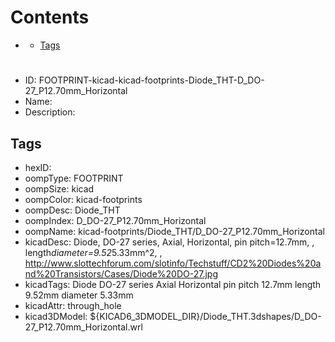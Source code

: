 



Contents
========

* [](#)
	* [Tags](#tags)

# 

- ID: FOOTPRINT-kicad-kicad-footprints-Diode_THT-D_DO-27_P12.70mm_Horizontal
- Name: 
- Description: 

## Tags

- hexID: 
- oompType: FOOTPRINT
- oompSize: kicad
- oompColor: kicad-footprints
- oompDesc: Diode_THT
- oompIndex: D_DO-27_P12.70mm_Horizontal
- oompName: kicad-footprints/Diode_THT/D_DO-27_P12.70mm_Horizontal
- kicadDesc: Diode, DO-27 series, Axial, Horizontal, pin pitch=12.7mm, , length*diameter=9.52*5.33mm^2, , http://www.slottechforum.com/slotinfo/Techstuff/CD2%20Diodes%20and%20Transistors/Cases/Diode%20DO-27.jpg
- kicadTags: Diode DO-27 series Axial Horizontal pin pitch 12.7mm  length 9.52mm diameter 5.33mm
- kicadAttr: through_hole
- kicad3DModel: ${KICAD6_3DMODEL_DIR}/Diode_THT.3dshapes/D_DO-27_P12.70mm_Horizontal.wrl
